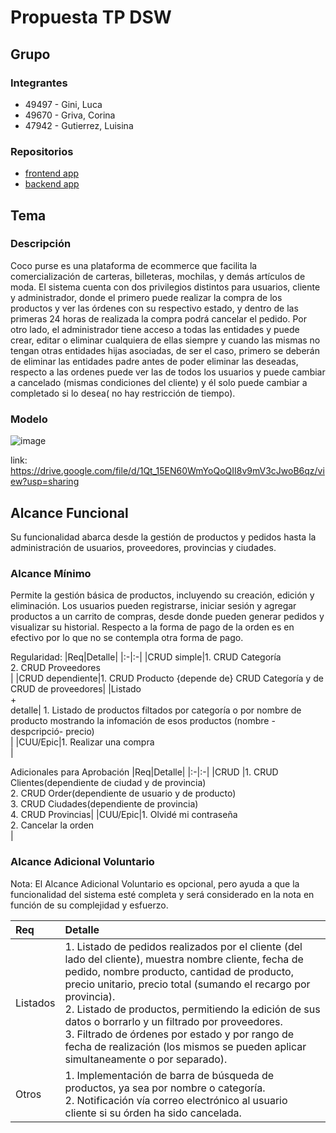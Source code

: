 # Propuesta TP DSW

## Grupo
### Integrantes
* 49497 - Gini, Luca
* 49670 - Griva, Corina
* 47942 - Gutierrez, Luisina
  
### Repositorios
* [frontend app](https://github.com/luisinagutierrez/Desarrollo-front)
* [backend app](https://github.com/luisinagutierrez/Desarrollo-back)

## Tema
### Descripción
Coco purse es una plataforma de ecommerce que facilita la comercialización de carteras, billeteras, mochilas, y demás artículos de moda.
El sistema cuenta con dos privilegios distintos para usuarios, cliente y administrador, donde el primero puede realizar la compra de los productos y ver las órdenes con su respectivo estado, y dentro de las primeras 24 horas de realizada la compra podrá cancelar el pedido. Por otro lado, el administrador tiene acceso a todas las entidades y puede crear, editar o eliminar cualquiera de ellas siempre y cuando las mismas no tengan otras entidades hijas asociadas, de ser el caso, primero se deberán de eliminar las entidades padre antes de poder eliminar las deseadas, respecto a las ordenes puede ver las de todos los usuarios y puede cambiar a cancelado (mismas condiciones del cliente) y él solo puede cambiar a completado si lo desea( no hay restricción de tiempo).

### Modelo
![image](https://github.com/user-attachments/assets/eb25064a-561d-4778-840e-2d14c81c3454)

link: https://drive.google.com/file/d/1Qt_15EN60WmYoQoQII8v9mV3cJwoB6qz/view?usp=sharing

## Alcance Funcional 
Su funcionalidad abarca desde la gestión de productos y pedidos hasta la administración de usuarios, proveedores, provincias y ciudades.

### Alcance Mínimo
Permite la gestión básica de productos, incluyendo su creación, edición y eliminación. Los usuarios pueden registrarse, iniciar sesión y agregar productos a un carrito de compras, desde donde pueden generar pedidos y visualizar su historial. Respecto a la forma de pago de la orden es en efectivo por lo que no se contempla otra forma de pago.

Regularidad:
|Req|Detalle|
|:-|:-|
|CRUD simple|1. CRUD Categoría<br>2. CRUD  Proveedores<br>|
|CRUD dependiente|1. CRUD Producto {depende de} CRUD Categoría y de CRUD de proveedores|
|Listado<br>+<br>detalle| 1. Listado de productos filtados por categoría o por nombre de producto mostrando la infomación de esos productos (nombre - despcripció- precio)<br> |
|CUU/Epic|1. Realizar una compra<br>|


Adicionales para Aprobación
|Req|Detalle|
|:-|:-|
|CRUD |1. CRUD Clientes(dependiente de ciudad y de provincia)<br>2. CRUD Order(dependiente de usuario y de producto)<br>3. CRUD Ciudades(dependiente de provincia)<br>4. CRUD Provincias|
|CUU/Epic|1. Olvidé mi contraseña<br>2. Cancelar la orden<br>|


### Alcance Adicional Voluntario

Nota: El Alcance Adicional Voluntario es opcional, pero ayuda a que la funcionalidad del sistema esté completa y será considerado en la nota en función de su complejidad y esfuerzo.

|Req|Detalle|
|:-|:-|
|Listados |1. Listado de pedidos realizados por el cliente (del lado del cliente), muestra nombre cliente, fecha de pedido, nombre producto, cantidad de producto, precio unitario, precio total (sumando el recargo por provincia).<br>2. Listado de productos, permitiendo la edición de sus datos o borrarlo y un filtrado por proveedores.<br>3. Filtrado de órdenes por estado y por rango de fecha de realización (los mismos se pueden aplicar simultaneamente o por separado).
|Otros |1. Implementación de barra de búsqueda de productos, ya sea por nombre o categoría.<br>2. Notificación vía correo electrónico al usuario cliente si su órden ha sido cancelada.
